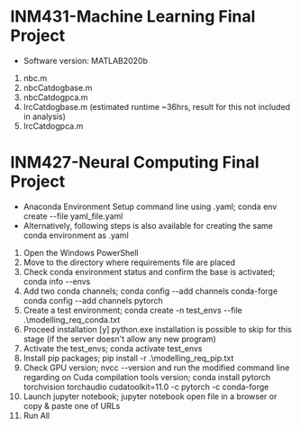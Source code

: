 # INM431-Machine Learning Final Project

- Software version: MATLAB2020b

1. nbc.m
2. nbcCatdogbase.m
3. nbcCatdogpca.m
4. lrcCatdogbase.m (estimated runtime ~36hrs, result for this not included in analysis)
5. lrcCatdogpca.m

# INM427-Neural Computing Final Project

- Anaconda Environment Setup command line using .yaml; conda env create --file yaml_file.yaml
- Alternatively, following steps is also available for creating the same conda environment as .yaml

1. Open the Windows PowerShell
2. Move to the directory where requirements file are placed
3. Check conda environment status and confirm the base is activated; conda info --envs
4. Add two conda channels;
conda config --add channels conda-forge
conda config --add channels pytorch
5. Create a test environment; conda create -n test_envs --file .\modelling_req_conda.txt
6. Proceed installation [y]
python.exe installation is possible to skip for this stage (if the server doesn't allow any new program)
7. Activate the test_envs; conda activate test_envs
8. Install pip packages; pip install -r .\modelling_req_pip.txt
9. Check GPU version; nvcc --version
and run the modified command line regarding on Cuda compilation tools version; conda install pytorch torchvision torchaudio cudatoolkit=11.0 -c pytorch -c conda-forge
10. Launch jupyter notebook; jupyter notebook
open file in a browser or copy & paste one of URLs
11. Run All

